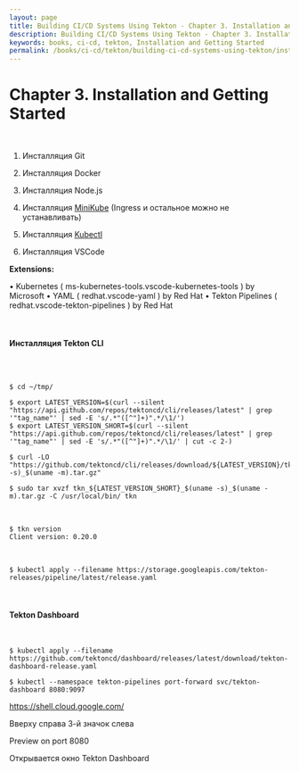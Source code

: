 ```yaml
---
layout: page
title: Building CI/CD Systems Using Tekton - Chapter 3. Installation and Getting Started
description: Building CI/CD Systems Using Tekton - Chapter 3. Installation and Getting Started
keywords: books, ci-cd, tekton, Installation and Getting Started
permalink: /books/ci-cd/tekton/building-ci-cd-systems-using-tekton/installation-and-getting-started/
---
```


# Chapter 3. Installation and Getting Started

<br/>

1. Инсталляция Git
2. Инсталляция Docker
3. Инсталляция Node.js
4. Инсталляция [MiniKube](/containers/k8s/setup/minikube/) (Ingress и остальное можно не устанавливать)
5. Инсталляция [Kubectl](/containers/k8s/setup/tools/kubectl/)

6. Инсталляция VSCode

**Extensions:**

• Kubernetes ( ms-kubernetes-tools.vscode-kubernetes-tools ) by
Microsoft
• YAML ( redhat.vscode-yaml ) by Red Hat
• Tekton Pipelines ( redhat.vscode-tekton-pipelines ) by Red Hat

<br/>

#### Инсталляция Tekton CLI

<br/>

```

$ cd ~/tmp/

$ export LATEST_VERSION=$(curl --silent "https://api.github.com/repos/tektoncd/cli/releases/latest" | grep '"tag_name"' | sed -E 's/.*"([^"]+)".*/\1/')
$ export LATEST_VERSION_SHORT=$(curl --silent "https://api.github.com/repos/tektoncd/cli/releases/latest" | grep '"tag_name"' | sed -E 's/.*"([^"]+)".*/\1/' | cut -c 2-)

$ curl -LO "https://github.com/tektoncd/cli/releases/download/${LATEST_VERSION}/tkn_${LATEST_VERSION_SHORT}_$(uname -s)_$(uname -m).tar.gz"

$ sudo tar xvzf tkn_${LATEST_VERSION_SHORT}_$(uname -s)_$(uname -m).tar.gz -C /usr/local/bin/ tkn
```

<br/>

```
$ tkn version
Client version: 0.20.0
```

<br/>

```
$ kubectl apply --filename https://storage.googleapis.com/tekton-releases/pipeline/latest/release.yaml
```

<br/>

#### Tekton Dashboard

<br/>

```
$ kubectl apply --filename https://github.com/tektoncd/dashboard/releases/latest/download/tekton-dashboard-release.yaml

$ kubectl --namespace tekton-pipelines port-forward svc/tekton-dashboard 8080:9097

```

https://shell.cloud.google.com/

Вверху справа 3-й значок слева

Preview on port 8080

Открывается окно Tekton Dashboard

